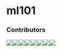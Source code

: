 # ml101

### Contributors

[![](https://sourcerer.io/fame/cseas/cseas/ml101/images/0)](https://sourcerer.io/fame/cseas/cseas/ml101/links/0)[![](https://sourcerer.io/fame/cseas/cseas/ml101/images/1)](https://sourcerer.io/fame/cseas/cseas/ml101/links/1)[![](https://sourcerer.io/fame/cseas/cseas/ml101/images/2)](https://sourcerer.io/fame/cseas/cseas/ml101/links/2)[![](https://sourcerer.io/fame/cseas/cseas/ml101/images/3)](https://sourcerer.io/fame/cseas/cseas/ml101/links/3)[![](https://sourcerer.io/fame/cseas/cseas/ml101/images/4)](https://sourcerer.io/fame/cseas/cseas/ml101/links/4)[![](https://sourcerer.io/fame/cseas/cseas/ml101/images/5)](https://sourcerer.io/fame/cseas/cseas/ml101/links/5)[![](https://sourcerer.io/fame/cseas/cseas/ml101/images/6)](https://sourcerer.io/fame/cseas/cseas/ml101/links/6)[![](https://sourcerer.io/fame/cseas/cseas/ml101/images/7)](https://sourcerer.io/fame/cseas/cseas/ml101/links/7)
